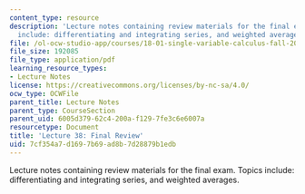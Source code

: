 ```yaml
---
content_type: resource
description: 'Lecture notes containing review materials for the final exam. Topics
  include: differentiating and integrating series, and weighted averages.'
file: /ol-ocw-studio-app/courses/18-01-single-variable-calculus-fall-2006/7cf354a7d1697b69ad8b7d28879b1edb_lec38.pdf
file_size: 192085
file_type: application/pdf
learning_resource_types:
- Lecture Notes
license: https://creativecommons.org/licenses/by-nc-sa/4.0/
ocw_type: OCWFile
parent_title: Lecture Notes
parent_type: CourseSection
parent_uid: 6005d379-62c4-200a-f129-7fe3c6e6007a
resourcetype: Document
title: 'Lecture 38: Final Review'
uid: 7cf354a7-d169-7b69-ad8b-7d28879b1edb
---
```

Lecture notes containing review materials for the final exam. Topics include: differentiating and integrating series, and weighted averages.